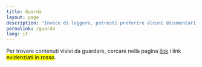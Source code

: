 ```yaml
---
title: Guarda
layout: page
description: "Invece di leggere, potresti preferire alcuni documentari o conferenze sui Social Media."
permalink: /guarda
lang: it
---
```

Per trovare contenuti visivi da guardare, cercare nella pagina [link](/it/links "Link") i link <mark class="red">evidenziati in rosso</mark>.